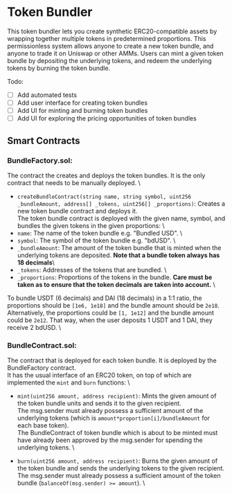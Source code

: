 # Token Bundler

This token bundler lets you create synthetic ERC20-compatible assets by wrapping together multiple tokens in predetermined proportions.
This permissionless system allows anyone to create a new token bundle, and anyone to trade it on Uniswap or other AMMs.
Users can mint a given token bundle by depositing the underlying tokens, and redeem the underlying tokens by burning the token bundle.

Todo:
- [ ] Add automated tests
- [ ] Add user interface for creating token bundles
- [ ] Add UI for minting and burning token bundles
- [ ] Add UI for exploring the pricing opportunities of token bundles

## Smart Contracts

### BundleFactory.sol: 
The contract the creates and deploys the token bundles. It is the only contract that needs to be manually deployed. \

- `createBundleContract(string name, string symbol, uint256 _bundleAmount, address[] _tokens, uint256[] _proportions)`: Creates a new token bundle contract and deploys it. \
The token bundle contract is deployed with the given name, symbol, and bundles the given tokens in the given proportions: \
- `name`: The name of the token bundle e.g. "Bundled USD". \
- `symbol`: The symbol of the token bundle e.g. "bdUSD". \
- `_bundleAmount`: The amount of the token bundle that is minted when the underlying tokens are deposited. **Note that a bundle token always has 18 decimals**\
- `_tokens`: Addresses of the tokens that are bundled. \
- `_proportions`: Proportions of the tokens in the bundle. **Care must be taken as to ensure that the token decimals are taken into account.** \

To bundle USDT (6 decimals) and DAI (18 decimals) in a 1:1 ratio, the proportions should be `[1e6, 1e18]` and the bundle amount should be `2e18`. Alternatively, the proportions could be `[1, 1e12]` and the bundle amount could be `2e12`. That way, when the user deposits 1 USDT and 1 DAI, they receive 2 bdUSD. \


### BundleContract.sol: 
The contract that is deployed for each token bundle. It is deployed by the BundleFactory contract. \
It has the usual interface of an ERC20 token, on top of which are implemented the `mint` and `burn` functions: \

- `mint(uint256 amount, address recipient)`: Mints the given amount of the token bundle units and sends it to the given recipient. \
The msg.sender must already possess a sufficient amount of the underlying tokens (which is `amount*proportion[i]/bundleAmount` for each base token). \
The BundleContract of token bundle which is about to be minted must have already been approved by the msg.sender for spending the underlying tokens. \

- `burn(uint256 amount, address recipient)`: Burns the given amount of the token bundle and sends the underlying tokens to the given recipient. \
The msg.sender must already possess a sufficient amount of the token bundle (`balanceOf(msg.sender) >= amount`). \
